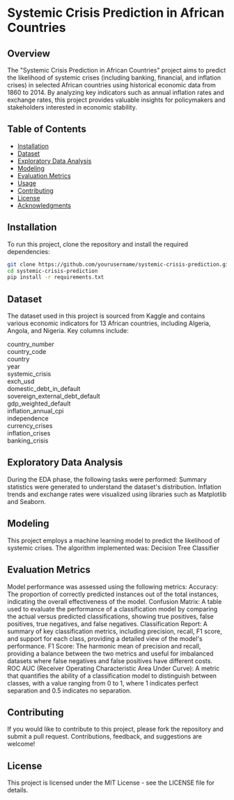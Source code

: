 # Systemic Crisis Prediction in African Countries

## Overview
The "Systemic Crisis Prediction in African Countries" project aims to predict the likelihood of systemic crises (including banking, financial, and inflation crises) in selected African countries using historical economic data from 1860 to 2014. By analyzing key indicators such as annual inflation rates and exchange rates, this project provides valuable insights for policymakers and stakeholders interested in economic stability.

## Table of Contents
- [Installation](#installation)
- [Dataset](#dataset)
- [Exploratory Data Analysis](#exploratory-data-analysis)
- [Modeling](#modeling)
- [Evaluation Metrics](#evaluation-metrics)
- [Usage](#usage)
- [Contributing](#contributing)
- [License](#license)
- [Acknowledgments](#acknowledgments)

## Installation
To run this project, clone the repository and install the required dependencies:

```bash
git clone https://github.com/yourusername/systemic-crisis-prediction.git
cd systemic-crisis-prediction
pip install -r requirements.txt
``` 


## Dataset
The dataset used in this project is sourced from Kaggle and contains various economic indicators for 13 African countries, including Algeria, Angola, and Nigeria. Key columns include:

country_number                     
country_code                       
country                            
year                               
systemic_crisis                    
exch_usd                           
domestic_debt_in_default           
sovereign_external_debt_default    
gdp_weighted_default               
inflation_annual_cpi               
independence                       
currency_crises            
inflation_crises           
banking_crisis      

## Exploratory Data Analysis
During the EDA phase, the following tasks were performed:
Summary statistics were generated to understand the dataset's distribution.
Inflation trends and exchange rates were visualized using libraries such as Matplotlib and Seaborn.

## Modeling
This project employs a machine learning model to predict the likelihood of systemic crises. The algorithm implemented was:
Decision Tree Classifier

## Evaluation Metrics
Model performance was assessed using the following metrics:
Accuracy: The proportion of correctly predicted instances out of the total instances, indicating the overall effectiveness of the model.
Confusion Matrix: A table used to evaluate the performance of a classification model by comparing the actual versus predicted classifications, showing true positives, false positives, true negatives, and false negatives.
Classification Report: A summary of key classification metrics, including precision, recall, F1 score, and support for each class, providing a detailed view of the model's performance.
F1 Score: The harmonic mean of precision and recall, providing a balance between the two metrics and useful for imbalanced datasets where false negatives and false positives have different costs.
ROC AUC (Receiver Operating Characteristic Area Under Curve): A metric that quantifies the ability of a classification model to distinguish between classes, with a value ranging from 0 to 1, where 1 indicates perfect separation and 0.5 indicates no separation.

## Contributing
If you would like to contribute to this project, please fork the repository and submit a pull request. Contributions, feedback, and suggestions are welcome!

## License
This project is licensed under the MIT License - see the LICENSE file for details.

